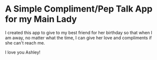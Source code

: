 # A Simple Compliment/Pep Talk App for my Main Lady

I created this app to give to my best friend for her birthday so that when I am away, no matter what the time, I can give her love and compliments if she can't reach me. 

I love you Ashley!